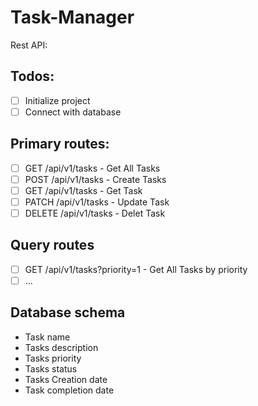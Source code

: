 # Task-Manager

Rest API:

## Todos:

- [ ] Initialize project
- [ ] Connect with database

## Primary routes:

- [ ] GET /api/v1/tasks - Get All Tasks
- [ ] POST /api/v1/tasks - Create Tasks
- [ ] GET /api/v1/tasks - Get Task
- [ ] PATCH /api/v1/tasks - Update Task
- [ ] DELETE /api/v1/tasks - Delet Task

## Query routes

- [ ] GET /api/v1/tasks?priority=1 - Get All Tasks by priority
- [ ] ...

## Database schema

- Task name
- Tasks description
- Tasks priority
- Tasks status
- Tasks Creation date
- Task completion date
